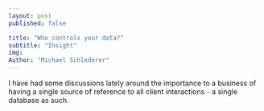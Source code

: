 ```yaml
---
layout: post
published: false

title: "Who controls your data?"
subtitle: "Insight"
img:
Author: "Michael Schlederer"
---
```


I have had some discussions lately around the importance to a business of having a single source of reference to all client interactions - a single database as such.
